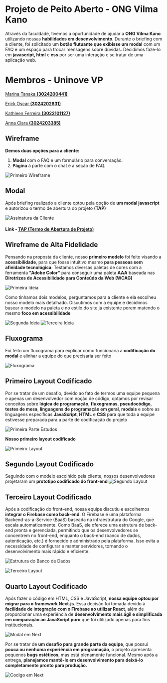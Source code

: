 # Projeto de Peito Aberto - ONG Vilma Kano

Através da faculdade, tivemos a oportunidade de ajudar a **ONG Vilma Kano** utilizando nossas **habilidades em desenvolvimento**. Durante o briefing com a cliente, foi solicitado um **botão flutuante que exibisse um modal** com um FAQ e um espaço para trocar mensagens sobre dúvidas.
Decidimos faze-lo em **javascript, html** e **css** por ser uma interação e se tratar de uma aplicação web.

# Membros - Uninove VP

<a href="https://github.com/tanaka-11">Marina Tanaka <b>(3024200441)</b></a>

<a href="https://github.com/eoscar76">Erick Oscar <b>(3024202631)</b></a>

<a href="https://github.com/KathleenFerreira18">Kathleen Ferreira <b>(3022101127)</b></a>

<a href="https://github.com/anna-clara-ds">Anna Clara <b>(3024203385)</b></a>

## Wireframe

**Demos duas opções para a cliente:**

1. **Modal** com o FAQ e um formulário para conversação.
2. **Página** à parte com o chat e a seção de FAQ.

![Primeiro Wireframe](./src/assets/images/readme/wireframe-baixa-fidelidade.png)

## Modal

Após briefing realizado a cliente optou pela opção de **um modal javascript** e autorizou o termo de abertura do projeto **(TAP)**

![Assinatura da Cliente](./src/assets/images/readme/assinatura-vilma.png)

#### Link - [TAP (Termo de Abertura de Projeto)](TAP_TERMO_DE_ABERTURA_DE_PROJETO_assinado.pdf)

## Wireframe de Alta Fidelidade

Pensando na proposta da cliente, nosso **primeiro modelo** foi feito visando a **acessibilidade**, para que fosse intuitivo mesmo **para pessoas sem afinidade tecnológica**. Testamos diversas paletas de cores com a ferramenta **"Adobe Color"** para conseguir uma paleta **AAA** baseada nas **Diretrizes de Acessibilidade para Conteúdo da Web (WCAG)**

![Primeira Ideia](./src/assets/images/readme/wireframe-alta-fidelidade.png)

Como tinhamos dois modelos, perguntamos para a cliente e ela escolheu nosso modelo mais detalhado. Discutimos com a equipe e decidimos basear o modelo na paleta e no estilo do site já existente porem matendo o mesmo **foco em acessibilidade**

![Segunda Ideia](./src/assets/images/readme/wireframe-alta-fidelidade-02.png)
![Terceira Ideia](./src/assets/images/readme/wireframe-alta-fidelidade-03.png)

## Fluxograma

Foi feito um fluxograma para explicar como funcionaria a **codificação do modal** e alinhar a equipe do que precisaria ser feito

![Fluxograma](./src/assets/images/readme/fluxograma-da-funcao-JavaScript.jpg)

## Primeiro Layout Codificado

Por se tratar de um desafio, devido ao fato de termos uma equipe pequena e apenas um desenvolvedor com noção de código, optamos por revisar conceitos sobre **lógica de programação**, **fluxogramas**, **pseudocódigo**, **testes de mesa**, **linguagens de programação em geral**, **modais** e sobre as linguagens específicas **JavaScript**, **HTML** e **CSS** para que toda a equipe estivesse preparada para a parte de codificação do projeto

![Primeira Parte Estudos](./src/assets/images/readme/estudos.png)

**Nosso primeiro layout codificado**

![Primeiro Layout](./src/assets/images/readme/primeiro-layout-codificado.png)

## Segundo Layout Codificado

Seguindo com o modelo escolhido pela cliente, nossos desenvolvedores projetaram um **prototipo codificado do front-end**
![Segundo Layout](./src/assets/images/readme/segundo-layout-codificado.png)

## Terceiro Layout Codificado

Após a codificação do front-end, nossa equipe discutiu e escolhemos **integrar o Firebase como back-end**. O Firebase é uma plataforma Backend-as-a-Service (BaaS) baseada na infraestrutura do Google, que escala automaticamente. Como BaaS, ele oferece uma estrutura de back-end pronta e gerenciada, permitindo que os desenvolvedores se concentrem no front-end, enquanto o back-end (banco de dados, autenticação, etc.) é fornecido e administrado pela plataforma. Isso evita a necessidade de configurar e manter servidores, tornando o desenvolvimento mais rápido e eficiente.

![Estrutura do Banco de Dados](./src/assets/images/readme/estrutura-firebase.png)

![Terceiro Layout](./src/assets/images/readme/terceiro-layout-codificado.png)

## Quarto Layout Codificado

Após fazer o código em HTML, CSS e JavaScript, **nossa equipe optou por migrar para o framework Next.js**. Essa decisão foi tomada devido à **facilidade de integração com o Firebase ao utilizar React**, além de proporcionar uma experiência de **desenvolvimento mais ágil e simplificada em comparação ao JavaScript puro** que foi utilizado apenas para fins institucionais.

![Modal em Next](./src/assets/images/readme/quarto-layout-codificado.png)

Por se tratar de **um desafio para grande parte da equipe**, que possui **pouca ou nenhuma experiência em programação**, o projeto apresenta pequenos **bugs estéticos**, mas está plenamente funcional. Mesmo após a entrega, **planejamos mantê-lo em desenvolvimento para deixá-lo completamente pronto para produção.**

![Codigo em Next](./src/assets/images/readme/terceiro-codigo-modal.png)
